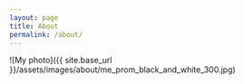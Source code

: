 ```yaml
---
layout: page
title: About
permalink: /about/
---
```

![My photo]({{ site.base_url }}/assets/images/about/me_prom_black_and_white_300.jpg)
